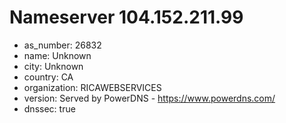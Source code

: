 # Nameserver 104.152.211.99

* as_number: 26832
* name: Unknown
* city: Unknown
* country: CA
* organization: RICAWEBSERVICES
* version: Served by PowerDNS - https://www.powerdns.com/
* dnssec: true

